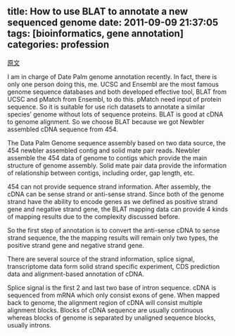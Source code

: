 title: How to use BLAT to annotate a new sequenced genome
date: 2011-09-09 21:37:05
tags: [bioinformatics, gene annotation] 
categories: profession
---

[原文](https://daweimhuang.wordpress.com/2011/09/09/how-to-use-blat-to-annotate-a-new-sequenced-genome/)

I am in charge of Date Palm genome annotation recently. In fact, there is only one person doing this, me.
UCSC and Ensembl are the most famous genome sequence databases and both developed effective tool, BLAT from UCSC and pMatch from Ensembl, to do this.
pMatch need input of protein sequence. So it is suitable for use rich datasets to annotate a similar species’ genome without lots of sequence proteins.
BLAT is good at cDNA to genome alignment. So we choose BLAT because we got Newbler assembled cDNA sequence from 454.

The Data Palm Genome sequence assembly based on two data source, the 454 newbler assembled contig and solid mate pair reads.
Newbler assemble the 454 data of genome to contigs which provide the main structure of genome assembly.
Solid mate pair data provide the information of relationship between contigs, including order, gap length, etc.

454 can not provide sequence strand information. After assembly, the cDNA can be sense strand or anti-sense strand. Since both of the genome strand have the ability to encode genes as we defined as positive strand gene and negative strand gene, the BLAT mapping data can provide 4 kinds of mapping results due to the complexity discussed before.

So the first step of annotation is to convert the anti-sense cDNA to sense strand sequence, the the mapping results will remain only two types, the positive strand gene and negative strand gene.

There are several source of the strand information, splice signal, transcriptome data form solid strand specific experiment, CDS prediction data and alignment-based annotation of cDNA.

Splice signal is the first 2 and last two base of intron sequence. cDNA is sequenced from mRNA which only consist exons of gene. When mapped back to genome, the alignment region of cDNA will consist multiple alignment blocks. Blocks of cDNA sequence are usually continuous whereas blocks of genome is separated by unaligned sequence blocks, usually introns.

